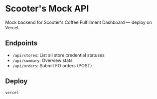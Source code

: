 # Scooter's Mock API

Mock backend for Scooter's Coffee Fulfillment Dashboard — deploy on Vercel.

## Endpoints

- `/api/stores`: List all store credential statuses
- `/api/summary`: Overview stats
- `/api/orders`: Submit FO orders (POST)

## Deploy

```bash
vercel
```